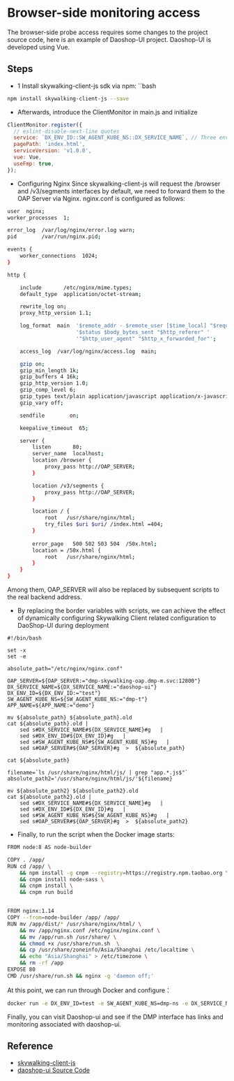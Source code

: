 # Browser-side monitoring access

The browser-side probe access requires some changes to the project source code, here is an example of Daoshop-UI project.
Daoshop-UI is developed using Vue.

## Steps
- 1 Install skywalking-client-js sdk via npm: ``bash
```bash
npm install skywalking-client-js --save
```

- Afterwards, introduce the ClientMonitor in main.js and initialize
```js
ClientMonitor.register({
  // eslint-disable-next-line quotes
  service: `DX_ENV_ID::SW_AGENT_KUBE_NS::DX_SERVICE_NAME`, // Three environment variables are defined here, representing the DMP Environment Code, the corresponding Kubenetes Namespace, and the service name. They will be replaced later in the script.
  pagePath: 'index.html',
  serviceVersion: 'v1.0.0',
  vue: Vue,
  useFmp: true,
});
```

- Configuring Nginx
Since skywalking-client-js will request the /browser and /v3/segments interfaces by default, we need to forward them to the OAP Server via Nginx. nginx.conf is configured as follows:
```bash
user  nginx;
worker_processes  1;

error_log  /var/log/nginx/error.log warn;
pid        /var/run/nginx.pid;

events {
    worker_connections  1024;
}

http {

    include       /etc/nginx/mime.types;
    default_type  application/octet-stream;

    rewrite_log on;
    proxy_http_version 1.1;

    log_format  main  '$remote_addr - $remote_user [$time_local] "$request" '
                      '$status $body_bytes_sent "$http_referer" '
                      '"$http_user_agent" "$http_x_forwarded_for"';

    access_log  /var/log/nginx/access.log  main;

    gzip on;
    gzip_min_length 1k;
    gzip_buffers 4 16k;
    gzip_http_version 1.0;
    gzip_comp_level 6;
    gzip_types text/plain application/javascript application/x-javascript text/css application/xml text/javascript application/x-httpd-php image/jpeg image/gif image/png;
    gzip_vary off;

    sendfile        on;

    keepalive_timeout  65;

    server {
        listen       80;
        server_name  localhost;
        location /browser {
            proxy_pass http://OAP_SERVER;
        }

        location /v3/segments {
            proxy_pass http://OAP_SERVER;
        }

        location / {
            root   /usr/share/nginx/html;
            try_files $uri $uri/ /index.html =404;
        }
        
        error_page   500 502 503 504  /50x.html;
        location = /50x.html {
            root   /usr/share/nginx/html;
        }
    }
}
```
Among them, OAP_SERVER will also be replaced by subsequent scripts to the real backend address.

- By replacing the border variables with scripts, we can achieve the effect of dynamically configuring Skywalking Client related configuration to DaoShop-UI during deployment
```shell
#!/bin/bash

set -x
set -e

absolute_path="/etc/nginx/nginx.conf"

OAP_SERVER=${OAP_SERVER:="dmp-skywalking-oap.dmp-m.svc:12800"}
DX_SERVICE_NAME=${DX_SERVICE_NAME:="daoshop-ui"}
DX_ENV_ID=${DX_ENV_ID:="test"}
SW_AGENT_KUBE_NS=${SW_AGENT_KUBE_NS:="dmp-t"}
APP_NAME=${APP_NAME:="demo"}

mv ${absolute_path} ${absolute_path}.old
cat ${absolute_path}.old | 
    sed s#DX_SERVICE_NAME#${DX_SERVICE_NAME}#g   |
    sed s#DX_ENV_ID#${DX_ENV_ID}#g   |
    sed s#SW_AGENT_KUBE_NS#${SW_AGENT_KUBE_NS}#g   |
    sed s#OAP_SERVER#${OAP_SERVER}#g  >  ${absolute_path}

cat ${absolute_path}

filename=`ls /usr/share/nginx/html/js/ | grep "app.*.js$"`
absolute_path2='/usr/share/nginx/html/js/'${filename}

mv ${absolute_path2} ${absolute_path2}.old
cat ${absolute_path2}.old |
    sed s#DX_SERVICE_NAME#${DX_SERVICE_NAME}#g   |
    sed s#DX_ENV_ID#${DX_ENV_ID}#g   |
    sed s#SW_AGENT_KUBE_NS#${SW_AGENT_KUBE_NS}#g   |
    sed s#OAP_SERVER#${OAP_SERVER}#g  >  ${absolute_path2}

```

- Finally, to run the script when the Docker image starts:
```bash
FROM node:8 AS node-builder

COPY . /app/
RUN cd /app/ \
    && npm install -g cnpm --registry=https://registry.npm.taobao.org \
    && cnpm install node-sass \
    && cnpm install \
    && cnpm run build


FROM nginx:1.14
COPY --from=node-builder /app/ /app/
RUN mv /app/dist/* /usr/share/nginx/html/ \
    && mv /app/nginx.conf /etc/nginx/nginx.conf \
    && mv /app/run.sh /usr/share/ \
    && chmod +x /usr/share/run.sh  \
    && cp /usr/share/zoneinfo/Asia/Shanghai /etc/localtime \
    && echo "Asia/Shanghai" > /etc/timezone \
    && rm -rf /app
EXPOSE 80
CMD /usr/share/run.sh && nginx -g 'daemon off;'
```

At this point, we can run through Docker and configure：
```bash
docker run -e DX_ENV_ID=test -e SW_AGENT_KUBE_NS=dmp-ns -e DX_SERVICE_NAME=daoshop-ui -e OAP_SERVER="dmp-skywalking-oap.dmp-m.svc:12800" -d daoshop-ui 
```

Finally, you can visit Daoshop-ui and see if the DMP interface has links and monitoring associated with daoshop-ui.

## Reference
- [skywalking-client-js](https://github.com/apache/skywalking-client-js)
- [daoshop-ui Source Code](https://gitlab.daocloud.cn/bda/daoshop/shop-ui)